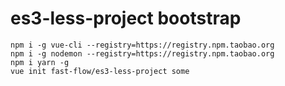 # es3-less-project bootstrap

```shell
npm i -g vue-cli --registry=https://registry.npm.taobao.org
npm i -g nodemon --registry=https://registry.npm.taobao.org
npm i yarn -g
vue init fast-flow/es3-less-project some
```
